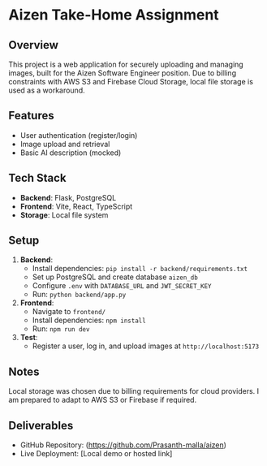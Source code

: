 # Aizen Take-Home Assignment

## Overview
This project is a web application for securely uploading and managing images, built for the Aizen Software Engineer position. Due to billing constraints with AWS S3 and Firebase Cloud Storage, local file storage is used as a workaround.

## Features
- User authentication (register/login)
- Image upload and retrieval
- Basic AI description (mocked)

## Tech Stack
- **Backend**: Flask, PostgreSQL
- **Frontend**: Vite, React, TypeScript
- **Storage**: Local file system

## Setup
1. **Backend**:
   - Install dependencies: `pip install -r backend/requirements.txt`
   - Set up PostgreSQL and create database `aizen_db`
   - Configure `.env` with `DATABASE_URL` and `JWT_SECRET_KEY`
   - Run: `python backend/app.py`
2. **Frontend**:
   - Navigate to `frontend/`
   - Install dependencies: `npm install`
   - Run: `npm run dev`
3. **Test**:
   - Register a user, log in, and upload images at `http://localhost:5173`

## Notes
Local storage was chosen due to billing requirements for cloud providers. I am prepared to adapt to AWS S3 or Firebase if required.

## Deliverables
- GitHub Repository: (https://github.com/Prasanth-malla/aizen)
- Live Deployment: [Local demo or hosted link]
